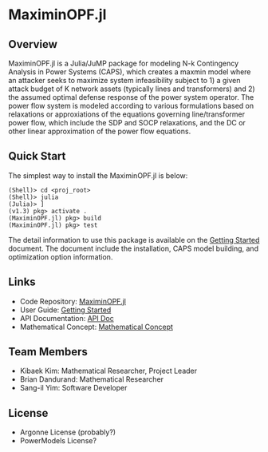 # MaximinOPF.jl

## Overview
MaximinOPF.jl is a Julia/JuMP package for modeling N-k Contingency Analysis in Power Systems (CAPS), which creates a maxmin model where an attacker seeks to maximize system infeasibility subject to 1) a given attack budget of K network assets (typically lines and transformers) and 2) the assumed optimal defense response of the power system operator. The power flow system is modeled according to various formulations based on relaxations or approxiations of the equations governing line/transformer power flow, which include the SDP and SOCP relaxations, and the DC or other linear approximation of the power flow equations.

## Quick Start
The simplest way to install the MaximinOPF.jl is below:
```
(Shell)> cd <proj_root>
(Shell)> julia
(Julia)> ]
(v1.3) pkg> activate .
(MaximinOPF.jl) pkg> build
(MaximinOPF.jl) pkg> test
```
The detail information to use this package is available on the [Getting Started](./gettingstarted/) document. The document include the installation, CAPS model building, and optimization option information.

## Links
* Code Repository: [MaximinOPF.jl](https://github.com/Argonne-National-Laboratory/MaximinOPF.jl)
* User Guide: [Getting Started](./gettingstarted/)
* API Documentation: [API Doc](./API/)
* Mathematical Concept: [Mathematical Concept](./mathematicalconcept/)

## Team Members
* Kibaek Kim: Mathematical Researcher, Project Leader
* Brian Dandurand: Mathematical Researcher
* Sang-il Yim: Software Developer

## License
* Argonne License (probably?)
* PowerModels License?
